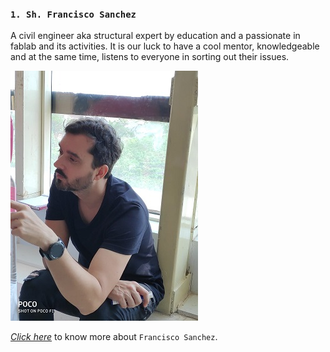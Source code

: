 ### `1. Sh. Francisco Sanchez`
A civil engineer aka structural expert by education and a passionate in fablab and its activities. It is our luck to have a cool mentor, knowledgeable and at the same time, listens to everyone in sorting out their issues. 

![Francisco Sanchez](img/francisco.jpeg "Francisco Sanchez")

[_Click here_](https://github.com/thebeachlab "Details of Francisco Sanchez") to know more about `Francisco Sanchez`.
